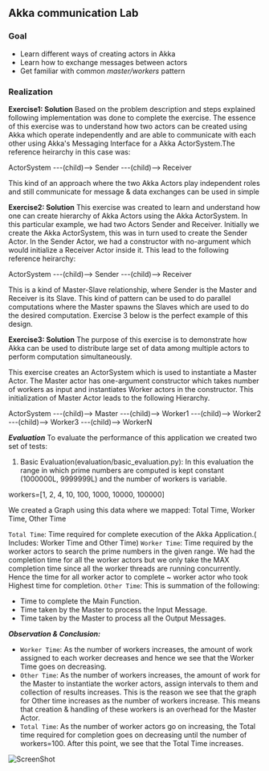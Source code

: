 ## Akka communication Lab ##


### Goal ###

- Learn different ways of creating actors in Akka
- Learn how to exchange messages between actors
- Get familiar with common *master/workers* pattern

### Realization ###


**Exercise1: Solution**
Based on the problem description and steps explained following implementation was done to complete the exercise.
The essence of this exercise was to understand how two actors can be created using Akka which operate independently and are able to communicate with each other using Akka's Messaging Interface for a Akka ActorSystem.The reference heirarchy in this case was:

ActorSystem ---(child)--> Sender
            ---(child)--> Receiver


This kind of an approach where the two Akka Actors play independent roles and still communicate for message & data exchanges can be used in simple

**Exercise2: Solution**
This exercise was created to learn and understand how one can create hierarchy of Akka Actors using the Akka ActorSystem. In this particular example, we had two Actors Sender and Receiver. Initially we create the Akka ActorSystem, this was in turn used to create the Sender Actor. In the Sender Actor, we had a constructor with no-argument which would initialize a Receiver Actor inside it. This lead to the following reference heirarchy:

ActorSystem ---(child)--> Sender ---(child)--> Receiver

This is a kind of Master-Slave relationship, where Sender is the Master and Receiver is its Slave. This kind of
pattern can be used to do parallel computations where the Master spawns the Slaves which are used to do the desired computation. Exercise 3 below is the perfect example of this design.

**Exercise3: Solution**
The purpose of this exercise is to demonstrate how Akka can be used to distribute large set of data among multiple actors to perform computation simultaneously.

This exercise creates an ActorSystem which is used to instantiate a Master Actor. The Master actor has one-argument constructor which takes number of workers as input and instantiates Worker actors in the constructor. This initialization of Master Actor leads to the following Hierarchy.

ActorSystem ---(child)--> Master ---(child)--> Worker1
                                 ---(child)--> Worker2
                                 ---(child)--> Worker3
                                 ---(child)--> WorkerN

***Evaluation***
To evaluate the performance of this application we created two set of tests:

1. Basic Evaluation(evaluation/basic_evaluation.py):
In this evaluation the range in which prime numbers are computed is kept constant (1000000L, 9999999L) and the number of workers is variable.

workers=[1, 2, 4, 10, 100, 1000, 10000, 100000]

We created a Graph using this data where we mapped: Total Time, Worker Time, Other Time

`Total Time`: Time required for complete execution of the Akka Application.( Includes: Worker Time and Other Time)
`Worker Time`: Time required by the worker actors to search the prime numbers in the given range. We had the completion time for all the worker actors but we only take the MAX completion time since all the worker threads are running concurrently. Hence the time for all worker actor to complete ~ worker actor who took Highest time for completion.
`Other Time`: This is summation of the following:
- Time to complete the Main Function.
- Time taken by the Master to process the Input Message.
- Time taken by the Master to process all the Output Messages.

***Observation & Conclusion:***


- `Worker Time`: As the number of workers increases, the amount of work assigned to each worker decreases and hence we see that the Worker Time goes on decreasing.
- `Other Time`: As the number of workers increases, the amount of work for the Master to instantiate the worker actors, assign intervals to them and collection of results increases. This is the reason we see that the graph for Other time increases as the number of workers increase. This means that creation & handling of these workers is an overhead for the Master Actor.
- `Total Time`: As the number of worker actors go on increasing, the Total time required for completion goes on decreasing until the number of workers=100. After this point, we see that the Total Time increases.


![ScreenShot](https://raw.github.com/apawar2/actors-in-action/akka-communication-lab/solution/evaluation/actors_eval.jpg)
